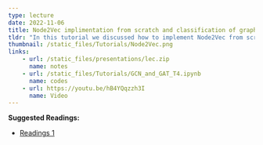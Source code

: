 ```yaml
---
type: lecture
date: 2022-11-06
title: Node2Vec implimentation from scratch and classification of graph using node2vec generated embeddings.
tldr: "In this tutorial we discussed how to implement Node2Vec from scratch using python and do classification on Graph data using generated embeddings from node2vec."
thumbnail: /static_files/Tutorials/Node2Vec.png
links: 
    - url: /static_files/presentations/lec.zip
      name: notes
    - url: /static_files/Tutorials/GCN_and_GAT_T4.ipynb
      name: codes
    - url: https://youtu.be/hB4YQqzzh3I
      name: Video
---
```

**Suggested Readings:**
- [Readings 1](https://uvadlc-notebooks.readthedocs.io/en/latest/tutorial_notebooks/tutorial7/GNN_overview.html)